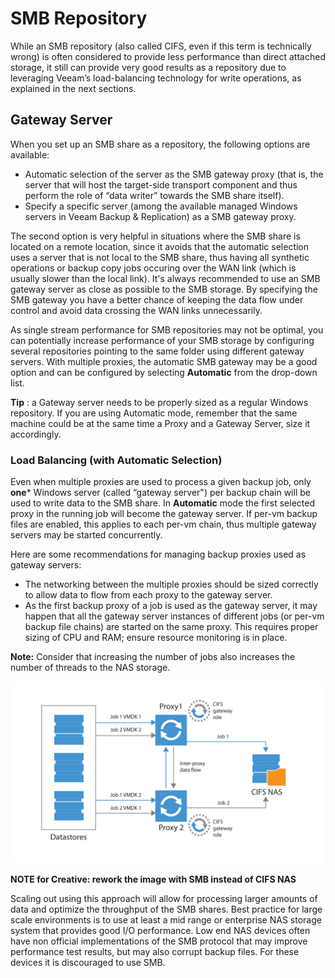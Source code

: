 # SMB Repository

While an SMB repository (also called CIFS, even if this term is technically wrong) is often considered to provide less performance than direct attached storage, it still can provide very good results as a repository due to leveraging Veeam’s load-balancing technology for write operations, as explained in the next sections.

## Gateway Server

When you set up an SMB share as a repository, the following options are available:
-   Automatic selection of the server as the SMB gateway proxy (that is, the server that will host the target-side transport component and thus perform the role of “data writer” towards the SMB share itself).
-   Specify a specific server (among the available managed Windows servers in Veeam Backup & Replication) as a SMB gateway proxy.

The second option is very helpful in situations where the SMB share is located on a remote location, since it avoids that the automatic selection uses a server that is not local to the SMB share, thus having all synthetic operations or backup copy jobs occuring over the WAN link (which is usually slower than the local link). It's always recommended to use an SMB gateway server as close as possible to the SMB storage. By specifying the SMB gateway you have a better chance of keeping the data flow under control and avoid data crossing the WAN links unnecessarily.

As single stream performance for SMB repositories may not be optimal, you can potentially increase performance of your SMB storage by configuring several repositories pointing to the same folder using different gateway servers. With multiple proxies, the automatic SMB gateway may be a good option and can be configured by selecting **Automatic** from the drop-down list.

**Tip** : a Gateway server needs to be properly sized as a regular Windows repository. If you are using Automatic mode, remember that the same machine could be at the same time a Proxy and a Gateway Server, size it accordingly.

### Load Balancing (with Automatic Selection)
Even when multiple proxies are used to process a given backup job, only **one*** Windows server (called “gateway server") per backup chain will be used to write data to the SMB share. In **Automatic** mode the first selected proxy in the running job will become the gateway server. If per-vm backup files are enabled, this applies to each per-vm chain, thus multiple gateway servers may be started concurrently.

Here are some recommendations for managing backup proxies used as gateway servers:
-   The networking between the multiple proxies should be sized correctly to allow data to flow from each proxy to the gateway server.
-   As the first backup proxy of a job is used as the gateway server, it may happen that all the gateway server instances of different jobs (or per-vm backup file chains) are started on the same proxy. This requires proper sizing of CPU and RAM; ensure resource monitoring is in place.

**Note:** Consider that increasing the number of jobs also increases the number of threads to the NAS storage.

![](../media/image12.png)

**NOTE for Creative: rework the image with SMB instead of CIFS NAS**

Scaling out using this approach will allow for processing larger amounts of data and optimize the throughput of the SMB shares. Best practice for large scale environments is to use at least a mid range or enterprise NAS storage system that provides good I/O performance. Low end NAS devices often have non official implementations of the SMB protocol that may improve performance test results, but may also corrupt backup files. For these devices it is discouraged to use SMB.
